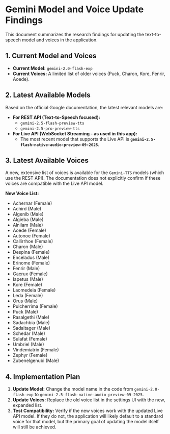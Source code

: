 # Gemini Model and Voice Update Findings

This document summarizes the research findings for updating the text-to-speech model and voices in the application.

## 1. Current Model and Voices

-   **Current Model:** `gemini-2.0-flash-exp`
-   **Current Voices:** A limited list of older voices (Puck, Charon, Kore, Fenrir, Aoede).

## 2. Latest Available Models

Based on the official Google documentation, the latest relevant models are:

-   **For REST API (Text-to-Speech focused):**
    -   `gemini-2.5-flash-preview-tts`
    -   `gemini-2.5-pro-preview-tts`
-   **For Live API (WebSocket Streaming - as used in this app):**
    -   The most recent model that supports the Live API is **`gemini-2.5-flash-native-audio-preview-09-2025`**.

## 3. Latest Available Voices

A new, extensive list of voices is available for the `Gemini-TTS` models (which use the REST API). The documentation does not explicitly confirm if these voices are compatible with the Live API model.

**New Voice List:**

*   Achernar (Female)
*   Achird (Male)
*   Algenib (Male)
*   Algieba (Male)
*   Alnilam (Male)
*   Aoede (Female)
*   Autonoe (Female)
*   Callirrhoe (Female)
*   Charon (Male)
*   Despina (Female)
*   Enceladus (Male)
*   Erinome (Female)
*   Fenrir (Male)
*   Gacrux (Female)
*   Iapetus (Male)
*   Kore (Female)
*   Laomedeia (Female)
*   Leda (Female)
*   Orus (Male)
*   Pulcherrima (Female)
*   Puck (Male)
*   Rasalgethi (Male)
*   Sadachbia (Male)
*   Sadaltager (Male)
*   Schedar (Male)
*   Sulafat (Female)
*   Umbriel (Male)
*   Vindemiatrix (Female)
*   Zephyr (Female)
*   Zubenelgenubi (Male)

## 4. Implementation Plan

1.  **Update Model:** Change the model name in the code from `gemini-2.0-flash-exp` to `gemini-2.5-flash-native-audio-preview-09-2025`.
2.  **Update Voices:** Replace the old voice list in the settings UI with the new, expanded list.
3.  **Test Compatibility:** Verify if the new voices work with the updated Live API model. If they do not, the application will likely default to a standard voice for that model, but the primary goal of updating the model itself will still be achieved.